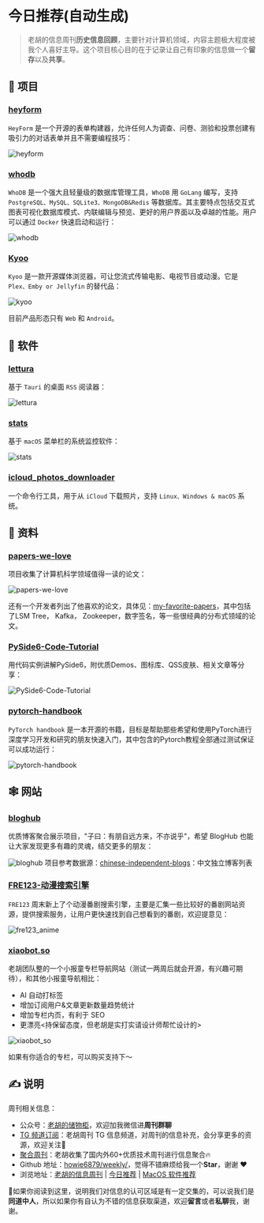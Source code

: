 # 今日推荐(自动生成)

> 老胡的信息周刊**历史信息回顾**，主要针对计算机领域，内容主题极大程度被我个人喜好主导。这个项目核心目的在于记录让自己有印象的信息做一个**留存**以及**共享**。


## 🎯 项目 

### [heyform](https://github.com/heyform/heyform)

`HeyForm` 是一个开源的表单构建器，允许任何人为调查、问卷、测验和投票创建有吸引力的对话表单并且不需要编程技巧：

![heyform](https://images-1252557999.file.myqcloud.com/uPic/heyform.png) 

### [whodb](https://github.com/clidey/whodb)

`WhoDB` 是一个强大且轻量级的数据库管理工具，`WhoDB` 用 `GoLang` 编写，支持 `PostgreSQL、MySQL、SQLite3、MongoDB&Redis` 等数据库。其主要特点包括交互式图表可视化数据库模式、内联编辑与预览、更好的用户界面以及卓越的性能。用户可以通过 `Docker` 快速启动和运行：

![whodb](https://images-1252557999.file.myqcloud.com/uPic/whodb.png) 

### [Kyoo](https://github.com/zoriya/Kyoo)

`Kyoo` 是一款开源媒体浏览器，可让您流式传输电影、电视节目或动漫。它是 `Plex、Emby or Jellyfin` 的替代品：

![kyoo](https://images-1252557999.file.myqcloud.com/uPic/kyoo.jpg)

目前产品形态只有 `Web` 和 `Android`。 

## 🤖 软件 

### [lettura](https://github.com/zhanglun/lettura)

基于 `Tauri` 的桌面 `RSS` 阅读器：

![lettura](https://images-1252557999.file.myqcloud.com/uPic/SRFE8W.jpg) 

### [stats](https://github.com/exelban/stats)

基于 `macOS` 菜单栏的系统监控软件：

![stats](https://images-1252557999.file.myqcloud.com/uPic/stats.jpg) 

### [icloud_photos_downloader](https://github.com/icloud-photos-downloader/icloud_photos_downloader)

一个命令行工具，用于从 `iCloud` 下载照片，支持 `Linux、Windows & macOS` 系统。 

## 👀 资料 

### [papers-we-love](https://github.com/papers-we-love/papers-we-love)

项目收集了计算机科学领域值得一读的论文：

![papers-we-love](https://images-1252557999.file.myqcloud.com/uPic/FiYqA1.png)

还有一个开发者列出了他喜欢的论文，具体见：[my-favorite-papers](https://ordep.dev/posts/my-favorite-papers)，其中包括了LSM Tree， Kafka， Zookeeper，数字签名，等一些很经典的分布式领域的论文。 

### [PySide6-Code-Tutorial](https://github.com/muziing/PySide6-Code-Tutorial)

用代码实例讲解PySide6，附优质Demos、图标库、QSS皮肤、相关文章等分享：

![PySide6-Code-Tutorial](https://images-1252557999.file.myqcloud.com/uPic/UqIUuM.png) 

### [pytorch-handbook](https://github.com/zergtant/pytorch-handbook)

`PyTorch handbook` 是一本开源的书籍，目标是帮助那些希望和使用PyTorch进行深度学习开发和研究的朋友快速入门，其中包含的Pytorch教程全部通过测试保证可以成功运行：

![pytorch-handbook](https://images-1252557999.file.myqcloud.com/uPic/pytorch-handbook.jpg) 

## 🕸 网站 

### [bloghub](https://bloghub.fun/)

优质博客聚合展示项目，"子曰：有朋自远方来，不亦说乎"，希望 BlogHub 也能让大家发现更多有趣的灵魂，结交更多的朋友：

![bloghub](https://images-1252557999.file.myqcloud.com/uPic/bloghub.jpg)
项目参考数据源：[chinese-independent-blogs](https://github.com/timqian/chinese-independent-blogs)：中文独立博客列表 

### [FRE123-动漫搜索引擎](https://www.fre123.com/anime/s)

`FRE123` 周末新上了个动漫番剧搜索引擎，主要是汇集一些比较好的番剧网站资源，提供搜索服务，让用户更快速找到自己想看到的番剧，欢迎提意见：

![fre123_anime](https://images-1252557999.file.myqcloud.com/uPic/fre123_anime.jpg) 

### [xiaobot.so](https://www.xiaobot.so/)

老胡团队整的一个小报童专栏导航网站（测试一两周后就会开源，有兴趣可期待），和其他小报童导航相比：

- AI 自动打标签
- 增加订阅用户&文章更新数量趋势统计
- 增加专栏内页，有利于 SEO
- 更漂亮<持保留态度，但老胡是实打实请设计师帮忙设计的>

![xiaobot_so](https://images-1252557999.file.myqcloud.com/uPic/xiaobot_so.jpg)

如果有你适合的专栏，可以购买支持下～ 

## ✍️ 说明

周刊相关信息：

- 公众号：[老胡的储物柜](https://images-1252557999.file.myqcloud.com/uPic/ETIbMe.jpg)，欢迎加我微信进**周刊群聊**
- [TG 频道订阅](https://t.me/howie_weekly)：老胡周刊 TG 信息频道，对周刊的信息补充，会分享更多的资源，欢迎关注👏
- [聚合周刊](https://www.fre321.com/weekly)：老胡收集了国内外60+优质技术周刊进行信息聚合🔥
- Github 地址：[howie6879/weekly/](https://github.com/howie6879/weekly/)，觉得不错麻烦给我一个**Star**，谢谢 ❤️
- 浏览地址：[老胡的信息周刊](https://weekly.howie6879.com) | [今日推荐](https://weekly.howie6879.com/recommend/index.html) | [MacOS 软件推荐](https://weekly.howie6879.com/soft/mac.html)

🙌如果你阅读到这里，说明我们对信息的认可区域是有一定交集的，可以说我们是**同道中人**，所以如果你有自认为不错的信息获取渠道，欢迎**留言**或者**私聊**我，谢谢。